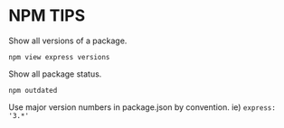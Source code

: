 # NPM TIPS

Show all versions of a package.

```
npm view express versions
```

Show all package status.
```
npm outdated
```

Use major version numbers in package.json by convention. ie) `express: '3.*'`
